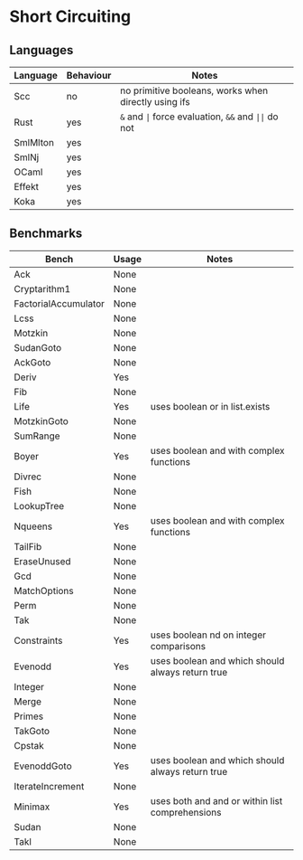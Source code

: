 # Short Circuiting

## Languages

| Language | Behaviour | Notes                                                 |
| -------- | --------- | ----------------------------------------------------- |
| Scc      | no        | no primitive booleans, works when directly using ifs  |
| Rust     | yes       | `&` and `\|` force evaluation, `&&` and `\|\|` do not |
| SmlMlton | yes       |                                                       |
| SmlNj    | yes       |                                                       |
| OCaml    | yes       |                                                       |
| Effekt   | yes       |                                                       |
| Koka     | yes       |                                                       |

## Benchmarks

| Bench                | Usage | Notes                                            |
| -------------------- | ----- | ------------------------------------------------ |
| Ack                  | None  |                                                  |
| Cryptarithm1         | None  |                                                  |
| FactorialAccumulator | None  |                                                  |
| Lcss                 | None  |                                                  |
| Motzkin              | None  |                                                  |
| SudanGoto            | None  |                                                  |
| AckGoto              | None  |                                                  |
| Deriv                | Yes   |                                                  |
| Fib                  | None  |                                                  |
| Life                 | Yes   | uses boolean or in list.exists                   |
| MotzkinGoto          | None  |                                                  |
| SumRange             | None  |                                                  |
| Boyer                | Yes   | uses boolean and with complex functions          |
| Divrec               | None  |                                                  |
| Fish                 | None  |                                                  |
| LookupTree           | None  |                                                  |
| Nqueens              | Yes   | uses boolean and with complex functions          |
| TailFib              | None  |                                                  |
| EraseUnused          | None  |                                                  |
| Gcd                  | None  |                                                  |
| MatchOptions         | None  |                                                  |
| Perm                 | None  |                                                  |
| Tak                  | None  |                                                  |
| Constraints          | Yes   | uses boolean nd on integer comparisons           |
| Evenodd              | Yes   | uses boolean and which should always return true |
| Integer              | None  |                                                  |
| Merge                | None  |                                                  |
| Primes               | None  |                                                  |
| TakGoto              | None  |                                                  |
| Cpstak               | None  |                                                  |
| EvenoddGoto          | Yes   | uses boolean and which should always return true |
| IterateIncrement     | None  |                                                  |
| Minimax              | Yes   | uses both and and or within list comprehensions  |
| Sudan                | None  |                                                  |
| Takl                 | None  |                                                  |

